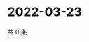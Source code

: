 # 2022-03-23

共 0 条

<!-- BEGIN WEIBO -->
<!-- 最后更新时间 Wed Mar 23 2022 12:18:44 GMT+0800 (China Standard Time) -->

<!-- END WEIBO -->
